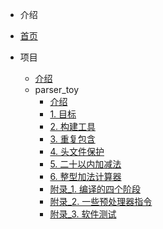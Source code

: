 - 介绍

- [首页](cpp/)

- 项目
  - [介绍](cpp/project/)
  - parser_toy
    - [介绍](cpp/project/parser_toy/)
    - [1. 目标](cpp/project/parser_toy/docs/01_目标.md)
    - [2. 构建工具](cpp/project/parser_toy/docs/02_构建工具.md)
    - [3. 重复包含](cpp/project/parser_toy/docs/03_重复包含.md)
    - [4. 头文件保护](cpp/project/parser_toy/docs/04_头文件保护.md)
    - [5. 二十以内加减法](cpp/project/parser_toy/docs/05_二十以内加减法.md)
    - [6. 整型加法计算器](cpp/project/parser_toy/docs/06_整型加法计算器.md)
    - [附录_1. 编译的四个阶段](cpp/project/parser_toy/docs/附录_01_编译的四个阶段.md)
    - [附录_2. 一些预处理器指令](cpp/project/parser_toy/docs/附录_02_一些预处理器指令.md)
    - [附录_3. 软件测试](cpp/project/parser_toy/docs/附录_03_软件测试.md)
